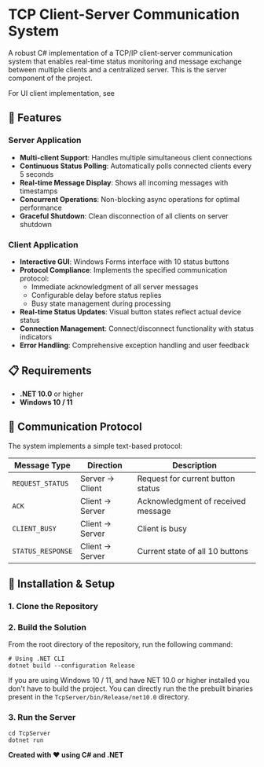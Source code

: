 # TCP Client-Server Communication System

A robust C# implementation of a TCP/IP client-server communication system that enables real-time status monitoring and
message exchange between multiple clients and a centralized server. This is the server component of the project.

For UI client implementation, see 

## 🚀 Features

### Server Application
- **Multi-client Support**: Handles multiple simultaneous client connections
- **Continuous Status Polling**: Automatically polls connected clients every 5 seconds
- **Real-time Message Display**: Shows all incoming messages with timestamps
- **Concurrent Operations**: Non-blocking async operations for optimal performance
- **Graceful Shutdown**: Clean disconnection of all clients on server shutdown

### Client Application
- **Interactive GUI**: Windows Forms interface with 10 status buttons
- **Protocol Compliance**: Implements the specified communication protocol:
    - Immediate acknowledgment of all server messages
    - Configurable delay before status replies
    - Busy state management during processing
- **Real-time Status Updates**: Visual button states reflect actual device status
- **Connection Management**: Connect/disconnect functionality with status indicators
- **Error Handling**: Comprehensive exception handling and user feedback

## 📋 Requirements

- **.NET 10.0** or higher
- **Windows 10 / 11**
 


## 🚦 Communication Protocol

The system implements a simple text-based protocol:

| Message Type      | Direction | Description                        |
|-------------------|-----------|------------------------------------|
| `REQUEST_STATUS`  | Server → Client | Request for current button status  |
| `ACK`             | Client → Server | Acknowledgment of received message |
| `CLIENT_BUSY`     | Client → Server | Client is busy                     |
| `STATUS_RESPONSE` | Client → Server | Current state of all 10 buttons    |



## 🔧 Installation & Setup

### 1. Clone the Repository

### 2. Build the Solution
From the root directory of the repository, run the following command:
```shell script
# Using .NET CLI
dotnet build --configuration Release
```
If you are using Windows 10 / 11, and have NET 10.0 or higher installed you don't have to build the project. You can directly run the the prebuilt binaries present
in the `TcpServer/bin/Release/net10.0` directory.

### 3. Run the Server

```shell script
cd TcpServer
dotnet run
```

**Created with ❤️ using C# and .NET**
